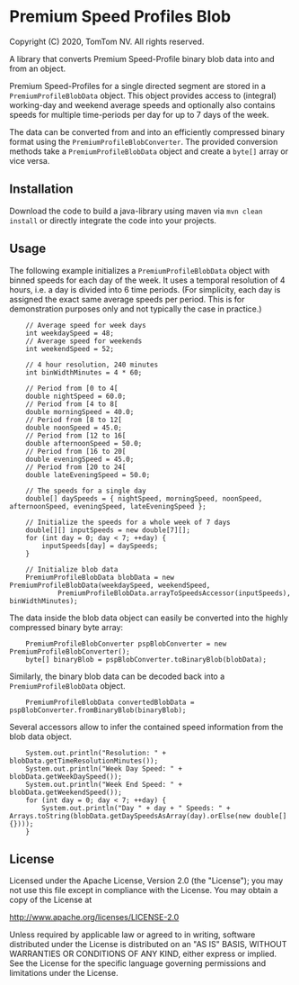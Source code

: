 # Premium Speed Profiles Blob
Copyright (C) 2020, TomTom NV. All rights reserved.

A library that converts Premium Speed-Profile binary blob data into and from an object.

Premium Speed-Profiles for a single directed segment are stored in a `PremiumProfileBlobData`
object. This object provides access to (integral) working-day and weekend average speeds and 
optionally also contains speeds for multiple time-periods per day for up to 7 days of the week.

The data can be converted from and into an efficiently compressed binary format using the 
`PremiumProfileBlobConverter`. The provided conversion methods take a `PremiumProfileBlobData`
object and create a `byte[]` array or vice versa.

## Installation

Download the code to build a java-library using maven via `mvn clean install` or directly 
integrate the code into your projects.

## Usage

The following example initializes a `PremiumProfileBlobData` object with binned speeds for each 
day of the week. It uses a temporal resolution of 4 hours, i.e. a day is divided into 6 time 
periods. (For simplicity, each day is assigned the exact same average speeds per period. This is 
for demonstration purposes only and not typically the case in practice.)

```
    // Average speed for week days
    int weekdaySpeed = 48;
    // Average speed for weekends
    int weekendSpeed = 52;

    // 4 hour resolution, 240 minutes
    int binWidthMinutes = 4 * 60;

    // Period from [0 to 4[
    double nightSpeed = 60.0;
    // Period from [4 to 8[
    double morningSpeed = 40.0;
    // Period from [8 to 12[
    double noonSpeed = 45.0;
    // Period from [12 to 16[
    double afternoonSpeed = 50.0;
    // Period from [16 to 20[
    double eveningSpeed = 45.0;
    // Period from [20 to 24[
    double lateEveningSpeed = 50.0;

    // The speeds for a single day
    double[] daySpeeds = { nightSpeed, morningSpeed, noonSpeed, afternoonSpeed, eveningSpeed, lateEveningSpeed };

    // Initialize the speeds for a whole week of 7 days
    double[][] inputSpeeds = new double[7][];
    for (int day = 0; day < 7; ++day) {
        inputSpeeds[day] = daySpeeds;
    }

    // Initialize blob data
    PremiumProfileBlobData blobData = new PremiumProfileBlobData(weekdaySpeed, weekendSpeed,
            PremiumProfileBlobData.arrayToSpeedsAccessor(inputSpeeds), binWidthMinutes);
```

The data inside the blob data object can easily be converted into the highly compressed binary byte array:

```
    PremiumProfileBlobConverter pspBlobConverter = new PremiumProfileBlobConverter();
    byte[] binaryBlob = pspBlobConverter.toBinaryBlob(blobData);

```

Similarly, the binary blob data can be decoded back into a `PremiumProfileBlobData` object.

```
    PremiumProfileBlobData convertedBlobData = pspBlobConverter.fromBinaryBlob(binaryBlob);
```

Several accessors allow to infer the contained speed information from the blob data object.

```
    System.out.println("Resolution: " + blobData.getTimeResolutionMinutes());
    System.out.println("Week Day Speed: " + blobData.getWeekDaySpeed());
    System.out.println("Week End Speed: " + blobData.getWeekendSpeed());
    for (int day = 0; day < 7; ++day) {
        System.out.println("Day " + day + " Speeds: " + Arrays.toString(blobData.getDaySpeedsAsArray(day).orElse(new double[] {})));
    }

```

## License

Licensed under the Apache License, Version 2.0 (the "License");
you may not use this file except in compliance with the License.
You may obtain a copy of the License at

   http://www.apache.org/licenses/LICENSE-2.0

Unless required by applicable law or agreed to in writing, software
distributed under the License is distributed on an "AS IS" BASIS,
WITHOUT WARRANTIES OR CONDITIONS OF ANY KIND, either express or implied.
See the License for the specific language governing permissions and
limitations under the License.
